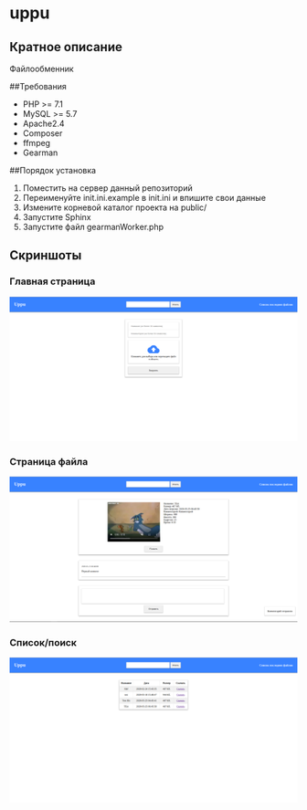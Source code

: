 # uppu

## Кратное описание
Файлообменник

##Требования
+ PHP >= 7.1
+ MySQL >= 5.7
+ Apache2.4
+ Composer
+ ffmpeg
+ Gearman

##Порядок установка
1. Поместить на сервер данный репозиторий
2. Переименуйте init.ini.example в init.ini и впишите свои данные
3. Измените корневой каталог проекта на public/
4. Запустите Sphinx
5. Запустите файл gearmanWorker.php

## Скриншоты
### Главная страница
![alt-текст](screenshots/main.png "Главная страница")
### Страница файла
![alt-текст](screenshots/file.png "Страница файла")
### Список/поиск
![alt-текст](screenshots/list.png "Список/поиск")